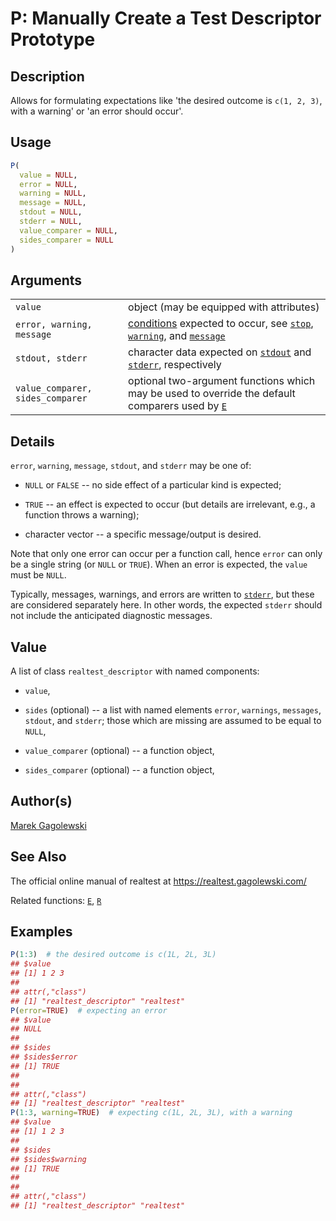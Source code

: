 # P: Manually Create a Test Descriptor Prototype

## Description

Allows for formulating expectations like \'the desired outcome is `c(1, 2, 3)`, with a warning\' or \'an error should occur\'.

## Usage

```r
P(
  value = NULL,
  error = NULL,
  warning = NULL,
  message = NULL,
  stdout = NULL,
  stderr = NULL,
  value_comparer = NULL,
  sides_comparer = NULL
)
```

## Arguments

|                                  |                                                                                                                                                                                                                                                                                                                                                                    |
|----------------------------------|--------------------------------------------------------------------------------------------------------------------------------------------------------------------------------------------------------------------------------------------------------------------------------------------------------------------------------------------------------------------|
| `value`                          | object (may be equipped with attributes)                                                                                                                                                                                                                                                                                                                           |
| `error, warning, message`        | [conditions](https://stat.ethz.ch/R-manual/R-devel/library/base/html/conditions.html) expected to occur, see [`stop`](https://stat.ethz.ch/R-manual/R-devel/library/base/help/stop.html), [`warning`](https://stat.ethz.ch/R-manual/R-devel/library/base/help/warning.html), and [`message`](https://stat.ethz.ch/R-manual/R-devel/library/base/help/message.html) |
| `stdout, stderr`                 | character data expected on [`stdout`](https://stat.ethz.ch/R-manual/R-devel/library/base/help/stdout.html) and [`stderr`](https://stat.ethz.ch/R-manual/R-devel/library/base/help/stderr.html), respectively                                                                                                                                                       |
| `value_comparer, sides_comparer` | optional two-argument functions which may be used to override the default comparers used by [`E`](E.md)                                                                                                                                                                                                                                                            |

## Details

`error`, `warning`, `message`, `stdout`, and `stderr` may be one of:

-   `NULL` or `FALSE` -- no side effect of a particular kind is expected;

-   `TRUE` -- an effect is expected to occur (but details are irrelevant, e.g., a function throws a warning);

-   character vector -- a specific message/output is desired.

Note that only one error can occur per a function call, hence `error` can only be a single string (or `NULL` or `TRUE`). When an error is expected, the `value` must be `NULL`.

Typically, messages, warnings, and errors are written to [`stderr`](https://stat.ethz.ch/R-manual/R-devel/library/base/help/stderr.html), but these are considered separately here. In other words, the expected `stderr` should not include the anticipated diagnostic messages.

## Value

A list of class `realtest_descriptor` with named components:

-   `value`,

-   `sides` (optional) -- a list with named elements `error`, `warnings`, `messages`, `stdout`, and `stderr`; those which are missing are assumed to be equal to `NULL`,

-   `value_comparer` (optional) -- a function object,

-   `sides_comparer` (optional) -- a function object,

## Author(s)

[Marek Gagolewski](https://www.gagolewski.com/)

## See Also

The official online manual of <span class="pkg">realtest</span> at <https://realtest.gagolewski.com/>

Related functions: [`E`](E.md), [`R`](R.md)

## Examples




```r
P(1:3)  # the desired outcome is c(1L, 2L, 3L)
## $value
## [1] 1 2 3
## 
## attr(,"class")
## [1] "realtest_descriptor" "realtest"
P(error=TRUE)  # expecting an error
## $value
## NULL
## 
## $sides
## $sides$error
## [1] TRUE
## 
## 
## attr(,"class")
## [1] "realtest_descriptor" "realtest"
P(1:3, warning=TRUE)  # expecting c(1L, 2L, 3L), with a warning
## $value
## [1] 1 2 3
## 
## $sides
## $sides$warning
## [1] TRUE
## 
## 
## attr(,"class")
## [1] "realtest_descriptor" "realtest"
```
